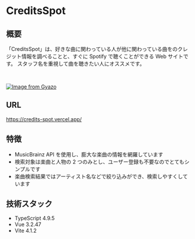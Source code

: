 # CreditsSpot

## 概要

「CreditsSpot」は、好きな曲に関わっている人が他に関わっている曲をのクレジット情報を調べることと、すぐに Spotify で聴くことができる Web サイトです。
スタッフ名を重視して曲を聴きたい人にオススメです。

<br>

[![Image from Gyazo](https://i.gyazo.com/cfa39fce625ad7fcd3c235c07c6db7ca.gif)](https://gyazo.com/cfa39fce625ad7fcd3c235c07c6db7ca)

## URL

https://credits-spot.vercel.app/

## 特徴

- MusicBrainz API を使用し、膨大な楽曲の情報を網羅しています
- 検索対象は楽曲と人物の 2 つのみとし、ユーザー登録も不要なのでとてもシンプルです
- 楽曲検索結果ではアーティスト名などで絞り込みができ、検索しやすくしています

## 技術スタック

- TypeScript 4.9.5
- Vue 3.2.47
- Vite 4.1.2
